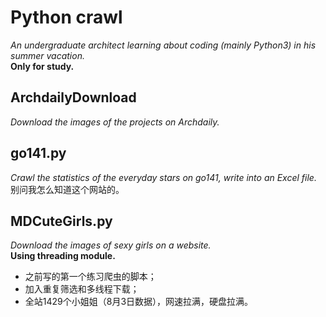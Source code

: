 # Python crawl<br>
*An undergraduate architect learning about coding (mainly Python3) in his summer vacation.*<br>
**Only for study.**<br>
## ArchdailyDownload<br>
*Download the images of the projects on Archdaily.*<br>
## go141.py<br>
*Crawl the statistics of the everyday stars on go141, write into an Excel file.*<br>
别问我怎么知道这个网站的。<br>
## MDCuteGirls.py<br>
*Download the images of sexy girls on a website.*<br>
**Using threading module.**<br>
* 之前写的第一个练习爬虫的脚本；
* 加入重复筛选和多线程下载；
* 全站1429个小姐姐（8月3日数据），网速拉满，硬盘拉满。

